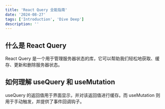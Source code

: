 ```yaml
---
title: 'React Query 全能指南'
date: '2024-08-27'
tags: ['Introduction', 'Dive Deep']
description: ''
---
```


## 什么是 React Query

React Query 是一个用于管理服务器状态的库，它可以帮助我们轻松地获取、缓存、更新和删除服务器状态。

## 如何理解 useQuery 和 useMutation

useQuery 的返回值用于界面显示，并对该返回值进行缓存。而 useMutation 则用于手动触发，并提供了事件回调钩子。
